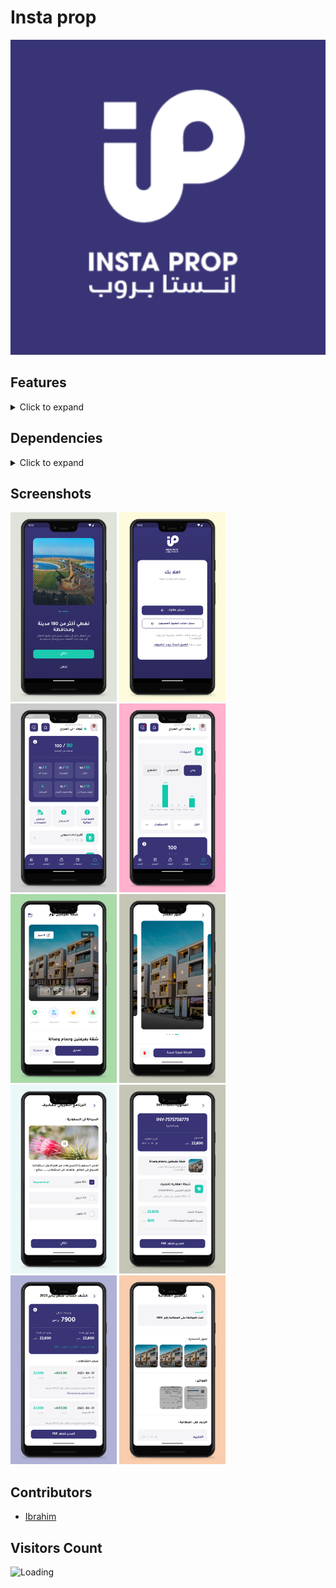 # Insta prop 

<p float="center">
<img src="https://github.com/Ibrahim12699/insta_prop_user/blob/ibrahim/screenshots/ic_launcher-playstore.png?raw=true" width="800" />
</p>

## Features
<details>
     <summary> Click to expand </summary>

* OnBoarding
* Phone authentucation
* Home
* Search
* Filter
* Map
* View property
* Favorite
* Chat with owner & support
* Reservation
* Innovation
* Wallet
* Notifications
* Profile
* Payment
* Faq
* About
* Share
* Rate
</details>

## Dependencies
<details>
     <summary> Click to expand </summary>

* [dio](https://pub.dev/packages/dio)
* [bloc](https://pub.dev/packages/bloc)
* [firebase_auth](https://pub.dev/packages/firebase_auth)
* [google_maps_flutter](https://pub.dev/packages/google_maps_flutter)
* [flutter_screenutil](https://pub.dev/packages/flutter_screenutil)
* [syncfusion_flutter_datepicker](https://pub.dev/packages/syncfusion_flutter_datepicker)
* [intl_phone_number_input](https://pub.dev/packages/intl_phone_number_input)
* [pin_code_fields](https://pub.dev/packages/pin_code_fields)
* [intl](https://pub.dev/packages/intl)
* [share](https://pub.dev/packages/share)
* [url_launcher](https://pub.dev/packages/url_launcher)
* [image_picker](https://pub.dev/packages/image_picker)
* [shared_preferences](https://pub.dev/packages/shared_preferences)
     
</details>

## Screenshots
<p float="left">
<img src="https://github.com/Ibrahim12699/insta_prop_admin/blob/ibrahim/screenshots/1.jpg?raw=true" width="170" />


     
<img src="https://github.com/Ibrahim12699/insta_prop_admin/blob/ibrahim/screenshots/2.jpg?raw=true" width="170" />




<img src="https://github.com/Ibrahim12699/insta_prop_admin/blob/ibrahim/screenshots/3.jpg?raw=true" width="170" />

<img src="https://github.com/Ibrahim12699/insta_prop_admin/blob/ibrahim/screenshots/4.jpg?raw=true" width="170" />
<img src="https://github.com/Ibrahim12699/insta_prop_admin/blob/ibrahim/screenshots/5.jpg?raw=true" width="170" />
<img src="https://github.com/Ibrahim12699/insta_prop_admin/blob/ibrahim/screenshots/6.jpg?raw=true" width="170" />
<img src="https://github.com/Ibrahim12699/insta_prop_admin/blob/ibrahim/screenshots/7.jpg?raw=true" width="170" />
<img src="https://github.com/Ibrahim12699/insta_prop_admin/blob/ibrahim/screenshots/8.jpg?raw=true" width="170" />
<img src="https://github.com/Ibrahim12699/insta_prop_admin/blob/ibrahim/screenshots/9.jpg?raw=true" width="170" />
<img src="https://github.com/Ibrahim12699/insta_prop_admin/blob/ibrahim/screenshots/10.jpg?raw=true" width="170" />
</p>


## Contributors
* [Ibrahim](https://github.com/Ibrahim12699)
## Visitors Count

<img align="left" src = "https://profile-counter.glitch.me/insta_prop_admin/count.svg" alt ="Loading">

